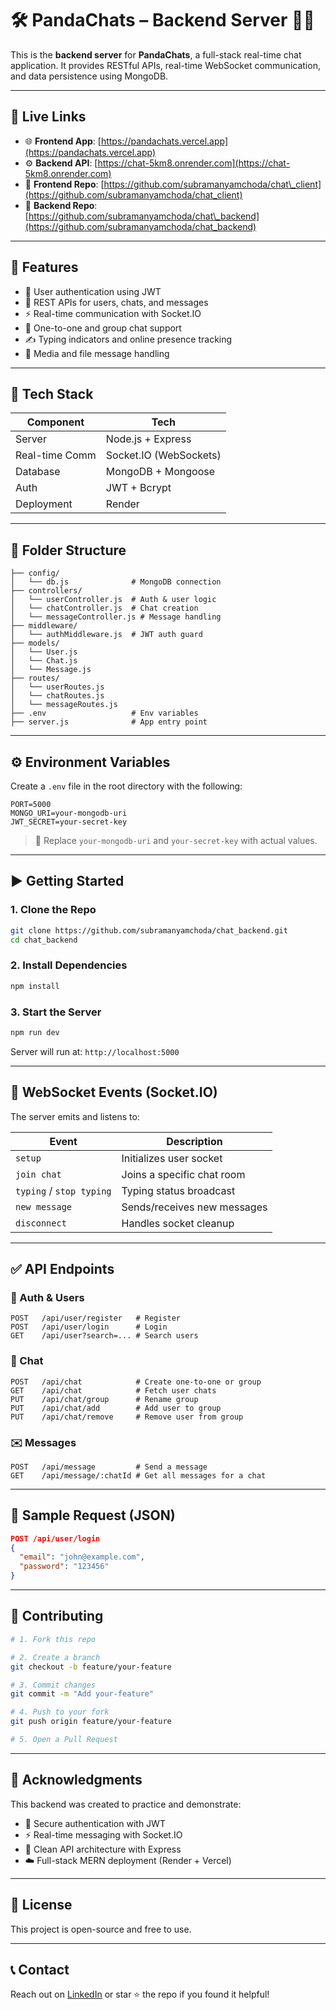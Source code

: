 # 🛠️ PandaChats – Backend Server 🐼💬

This is the **backend server** for **PandaChats**, a full-stack real-time chat application. It provides RESTful APIs, real-time WebSocket communication, and data persistence using MongoDB.

---

## 🔗 Live Links

* 🌐 **Frontend App**: [https://pandachats.vercel.app](https://pandachats.vercel.app)
* ⚙️ **Backend API**: [https://chat-5km8.onrender.com](https://chat-5km8.onrender.com)
* 📁 **Frontend Repo**: [https://github.com/subramanyamchoda/chat\_client](https://github.com/subramanyamchoda/chat_client)
* 📁 **Backend Repo**: [https://github.com/subramanyamchoda/chat\_backend](https://github.com/subramanyamchoda/chat_backend)

---

## 🚀 Features

* 🔐 User authentication using JWT
* 📁 REST APIs for users, chats, and messages
* ⚡ Real-time communication with Socket.IO
* 💬 One-to-one and group chat support
* ✍️ Typing indicators and online presence tracking
* 📂 Media and file message handling

---

## 🧰 Tech Stack

| Component      | Tech                   |
| -------------- | ---------------------- |
| Server         | Node.js + Express      |
| Real-time Comm | Socket.IO (WebSockets) |
| Database       | MongoDB + Mongoose     |
| Auth           | JWT + Bcrypt           |
| Deployment     | Render                 |

---

## 📂 Folder Structure

```
├── config/
│   └── db.js              # MongoDB connection
├── controllers/
│   └── userController.js  # Auth & user logic
│   └── chatController.js  # Chat creation
│   └── messageController.js # Message handling
├── middleware/
│   └── authMiddleware.js  # JWT auth guard
├── models/
│   └── User.js
│   └── Chat.js
│   └── Message.js
├── routes/
│   └── userRoutes.js
│   └── chatRoutes.js
│   └── messageRoutes.js
├── .env                   # Env variables
├── server.js              # App entry point
```

---

## ⚙️ Environment Variables

Create a `.env` file in the root directory with the following:

```env
PORT=5000
MONGO_URI=your-mongodb-uri
JWT_SECRET=your-secret-key
```

> 🔐 Replace `your-mongodb-uri` and `your-secret-key` with actual values.

---

## ▶️ Getting Started

### 1. Clone the Repo

```bash
git clone https://github.com/subramanyamchoda/chat_backend.git
cd chat_backend
```

### 2. Install Dependencies

```bash
npm install
```

### 3. Start the Server

```bash
npm run dev
```

Server will run at: `http://localhost:5000`

---

## 📡 WebSocket Events (Socket.IO)

The server emits and listens to:

| Event                    | Description                 |
| ------------------------ | --------------------------- |
| `setup`                  | Initializes user socket     |
| `join chat`              | Joins a specific chat room  |
| `typing` / `stop typing` | Typing status broadcast     |
| `new message`            | Sends/receives new messages |
| `disconnect`             | Handles socket cleanup      |

---

## ✅ API Endpoints

### 👤 Auth & Users

```
POST   /api/user/register   # Register
POST   /api/user/login      # Login
GET    /api/user?search=... # Search users
```

### 💬 Chat

```
POST   /api/chat            # Create one-to-one or group
GET    /api/chat            # Fetch user chats
PUT    /api/chat/group      # Rename group
PUT    /api/chat/add        # Add user to group
PUT    /api/chat/remove     # Remove user from group
```

### ✉️ Messages

```
POST   /api/message         # Send a message
GET    /api/message/:chatId # Get all messages for a chat
```

---

## 🧪 Sample Request (JSON)

```json
POST /api/user/login
{
  "email": "john@example.com",
  "password": "123456"
}
```

---

## 🤝 Contributing

```bash
# 1. Fork this repo

# 2. Create a branch
git checkout -b feature/your-feature

# 3. Commit changes
git commit -m "Add your-feature"

# 4. Push to your fork
git push origin feature/your-feature

# 5. Open a Pull Request
```

---

## 🙌 Acknowledgments

This backend was created to practice and demonstrate:

* 🔐 Secure authentication with JWT
* ⚡ Real-time messaging with Socket.IO
* 📁 Clean API architecture with Express
* ☁️ Full-stack MERN deployment (Render + Vercel)

---

## 📌 License

This project is open-source and free to use.

---

## 📞 Contact

Reach out on [LinkedIn](https://www.linkedin.com/in/subramanyamchoda/) or star ⭐ the repo if you found it helpful!
